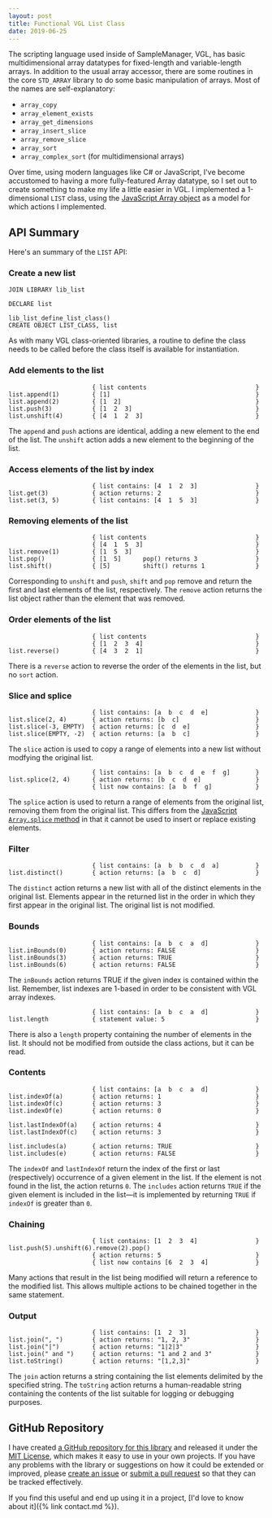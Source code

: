 ```yaml
---
layout: post
title: Functional VGL List Class
date: 2019-06-25
---
```


The scripting language used inside of SampleManager, VGL, has basic multidimensional array datatypes for fixed-length and variable-length arrays. In addition to the usual array accessor, there are some routines in the core `STD_ARRAY` library to do some basic manipulation of arrays. Most of the names are self-explanatory:

* `array_copy`
* `array_element_exists`
* `array_get_dimensions`
* `array_insert_slice`
* `array_remove_slice`
* `array_sort`
* `array_complex_sort` (for multidimensional arrays)

Over time, using modern languages like C# or JavaScript, I've become accustomed to having a more fully-featured Array datatype, so I set out to create something to make my life a little easier in VGL. I implemented a 1-dimensional `LIST` class, using the [JavaScript Array object](https://developer.mozilla.org/en-US/docs/Web/JavaScript/Reference/Global_Objects/Array) as a model for which actions I implemented.

## API Summary

Here's an summary of the `LIST` API:

### Create a new list

```vgl
JOIN LIBRARY lib_list

DECLARE list

lib_list_define_list_class()
CREATE OBJECT LIST_CLASS, list
```

As with many VGL class-oriented libraries, a routine to define the class needs to be called before the class itself is available for instantiation.

### Add elements to the list

```vgl
                       { list contents                              }
list.append(1)         { [1]                                        }
list.append(2)         { [1  2]                                     }
list.push(3)           { [1  2  3]                                  }
list.unshift(4)        { [4  1  2  3]                               }
```

The `append` and `push` actions are identical, adding a new element to the end of the list. The `unshift` action adds a new element to the beginning of the list.

### Access elements of the list by index

```vgl
                       { list contains: [4  1  2  3]                }
list.get(3)            { action returns: 2                          }
list.set(3, 5)         { list contains: [4  1  5  3]                }
```

### Removing elements of the list

```vgl
                       { list contents                              }
                       { [4  1  5  3]                               }
list.remove(1)         { [1  5  3]                                  }
list.pop()             { [1  5]      pop() returns 3                }
list.shift()           { [5]         shift() returns 1              }
```

Corresponding to `unshift` and `push`, `shift` and `pop` remove and return the first and last elements of the list, respectively. The `remove` action returns the list object rather than the element that was removed.

### Order elements of the list

```vgl
                       { list contents                              }
                       { [1  2  3  4]                               }
list.reverse()         { [4  3  2  1]                               }
```

There is a `reverse` action to reverse the order of the elements in the list, but no `sort` action.

### Slice and splice

```vgl
                       { list contains: [a  b  c  d  e]             }
list.slice(2, 4)       { action returns: [b  c]                     }
list.slice(-3, EMPTY)  { action returns: [c  d  e]                  }
list.slice(EMPTY, -2)  { action returns: [a  b  c]                  }
```

The `slice` action is used to copy a range of elements into a new list without modfying the original list.

```vgl
                       { list contains: [a  b  c  d  e  f  g]       }
list.splice(2, 4)      { action returns: [b  c  d  e]               }
                       { list now contains: [a  b  f  g]            }
```

The `splice` action is used to return a range of elements from the original list, removing them from the original list. This differs from the [JavaScript `Array.splice` method](https://developer.mozilla.org/en-US/docs/Web/JavaScript/Reference/Global_Objects/Array/splice) in that it cannot be used to insert or replace existing elements.

### Filter

```vgl
                       { list contains: [a  b  b  c  d  a]          }
list.distinct()        { action returns: [a  b  c  d]               }
```

The `distinct` action returns a new list with all of the distinct elements in the original list. Elements appear in the returned list in the order in which they first appear in the original list. The original list is not modified.

### Bounds

```vgl
                       { list contains: [a  b  c  a  d]             }
list.inBounds(0)       { action returns: FALSE                      }
list.inBounds(3)       { action returns: TRUE                       }
list.inBounds(6)       { action returns: FALSE                      }
```

The `inBounds` action returns TRUE if the given index is contained within the list. Remember, list indexes are 1-based in order to be consistent with VGL array indexes.

```vgl
                       { list contains: [a  b  c  a  d]             }
list.length            { statement value: 5                         }
```

There is also a `length` property containing the number of elements in the list. It should not be modified from outside the class actions, but it can be read.

### Contents

```vgl
                       { list contains: [a  b  c  a  d]             }
list.indexOf(a)        { action returns: 1                          }
list.indexOf(c)        { action returns: 3                          }
list.indexOf(e)        { action returns: 0                          }

list.lastIndexOf(a)    { action returns: 4                          }
list.lastIndexOf(c)    { action returns: 3                          }

list.includes(a)       { action returns: TRUE                       }
list.includes(e)       { action returns: FALSE                      }
```

The `indexOf` and `lastIndexOf` return the index of the first or last (respectively) occurrence of a given element in the list. If the element is not found in the list, the action returns `0`. The `includes` action returns `TRUE` if the given element is included in the list—it is implemented by returning `TRUE` if `indexOf` is greater than `0`.

### Chaining

```vgl
                       { list contains: [1  2  3  4]                }
list.push(5).unshift(6).remove(2).pop()
                       { action returns: 5                          }
                       { list now contains [6  2  3  4]             }
```

Many actions that result in the list being modified will return a reference to the modified list. This allows multiple actions to be chained together in the same statement.

### Output

```vgl
                       { list contains: [1  2  3]                   }
list.join(", ")        { action returns: "1, 2, 3"                  }
list.join("|")         { action returns: "1|2|3"                    }
list.join(" and ")     { action returns: "1 and 2 and 3"            }
list.toString()        { action returns: "[1,2,3]"                  }
```

The `join` action returns a string containing the list elements delimited by the specified string. The `toString` action returns a human-readable string containing the contents of the list suitable for logging or debugging purposes.

## GitHub Repository

I have created [a GitHub repository for this library](https://github.com/icooper/vgl-lib_list) and released it under the [MIT License](https://choosealicense.com/licenses/mit/), which makes it easy to use in your own projects. If you have any problems with the library or suggestions on how it could be extended or improved, please [create an issue](https://github.com/icooper/vgl-lib_list/issues) or [submit a pull request](https://github.com/icooper/vgl-lib_list/pulls) so that they can be tracked effectively.

If you find this useful and end up using it in a project, [I'd love to know about it]({% link contact.md %}).
